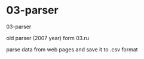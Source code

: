 # 03-parser

03-parser

old parser (2007 year) form 03.ru

parse data from web pages and save it to .csv format
